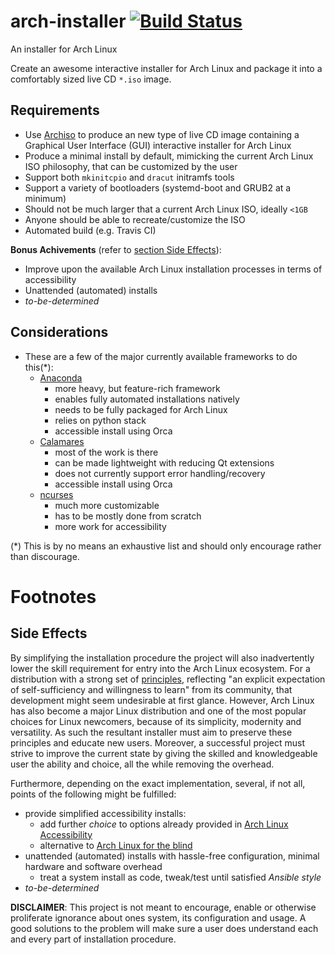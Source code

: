 # arch-installer [![Build Status](https://travis-ci.com/kgizdov/arch-installer.svg?branch=master)](https://travis-ci.com/kgizdov/arch-installer)
An installer for Arch Linux

Create an awesome interactive installer for Arch Linux and package it into a comfortably sized live CD `*.iso` image.

## Requirements

 * Use [Archiso](https://wiki.archlinux.org/index.php/Archiso) to produce an new type of live CD image containing a Graphical User Interface (GUI) interactive installer for Arch Linux
 * Produce a minimal install by default, mimicking the current Arch Linux ISO philosophy, that can be customized by the user
 * Support both `mkinitcpio` and `dracut` initramfs tools
 * Support a variety of bootloaders (systemd-boot and GRUB2 at a minimum)
 * Should not be much larger that a current Arch Linux ISO, ideally `<1GB`
 * Anyone should be able to recreate/customize the ISO
 * Automated build (e.g. Travis CI)

**Bonus Achivements** (refer to [section Side Effects](#side-effects)):
 * Improve upon the available Arch Linux installation processes in terms of accessibility
 * Unattended (automated) installs
 * *to-be-determined*

## Considerations
  * These are a few of the major currently available frameworks to do this(&ast;):
    - [Anaconda](https://fedoraproject.org/wiki/Anaconda)
      - more heavy, but feature-rich framework
      - enables fully automated installations natively
      - needs to be fully packaged for Arch Linux
      - relies on python stack
      - accessible install using Orca
    - [Calamares](https://calamares.io/)
      - most of the work is there
      - can be made lightweight with reducing Qt extensions
      - does not currently support error handling/recovery
      - accessible install using Orca
    - [ncurses](https://www.gnu.org/software/ncurses/)
      - much more customizable
      - has to be mostly done from scratch
      - more work for accessibility

(&ast;) This is by no means an exhaustive list and should only encourage rather than discourage.

# Footnotes

## Side Effects
By simplifying the installation procedure the project will also inadvertently
lower the skill requirement for entry into the Arch Linux ecosystem.
For a distribution with a strong set of [principles](https://wiki.archlinux.org/index.php/Arch_Linux#Principles),
reflecting "an explicit expectation of self-sufficiency and willingness to learn"
from its community, that development might seem undesirable at first glance.
However, Arch Linux has also become a major Linux distribution and
one of the most popular choices for Linux newcomers, because of its
simplicity, modernity and versatility.
As such the resultant installer must aim to preserve these principles and
educate new users. Moreover, a successful project must strive to improve
the current state by giving the skilled and knowledgeable user
the ability and choice, all the while removing the overhead.

Furthermore, depending on the exact implementation, several, if not all, points of the following might be fulfilled:
 * provide simplified accessibility installs:
   - add further *choice* to options already provided in [Arch Linux Accessibility](https://wiki.archlinux.org/index.php/Accessibility)
   - alternative to [Arch Linux for the blind](https://wiki.archlinux.org/index.php/TalkingArch)
 * unattended (automated) installs with hassle-free configuration, minimal hardware and software overhead
   - treat a system install as code, tweak/test until satisfied *Ansible style*
 * *to-be-determined*

**DISCLAIMER**: This project is not meant to encourage, enable or otherwise proliferate
ignorance about ones system, its configuration and usage. A good solutions to the problem
will make sure a user does understand each and every part of installation procedure.
